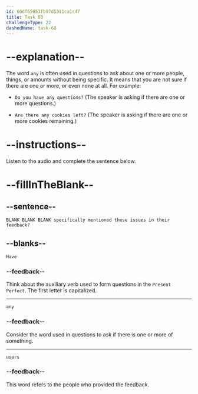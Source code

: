 ```yaml
---
id: 66df65053fb97d5311ca1c47
title: Task 68
challengeType: 22
dashedName: task-68
---
```

<!--
AUDIO REFERENCE:
James: Have any users specifically mentioned these issues in their feedback?
-->

# --explanation--

The word `any` is often used in questions to ask about one or more people, things, or amounts without being specific. It means that you are not sure if there are one or more, or even none at all. For example:

- `Do you have any questions?` (The speaker is asking if there are one or more questions.)

- `Are there any cookies left?` (The speaker is asking if there are one or more cookies remaining.)

# --instructions--

Listen to the audio and complete the sentence below.

# --fillInTheBlank--

## --sentence--

`BLANK BLANK BLANK specifically mentioned these issues in their feedback?`

## --blanks--

`Have`

### --feedback--

Think about the auxiliary verb used to form questions in the `Present Perfect`. The first letter is capitalized.

---

`any`

### --feedback--

Consider the word used in questions to ask if there is one or more of something.

---

`users`

### --feedback--

This word refers to the people who provided the feedback.
